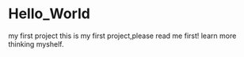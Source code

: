 # Hello_World
my first project
this is my first project,please read me first!
learn more 
thinking myshelf.
